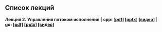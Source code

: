 ## Список лекций

**Лекция 2. Управления потоком исполнения** | **cpp: [[pdf]](./lecture_02/presentation_cpp.pdf) [[pptx]](./lecture_02/presentation_cpp.pptx) [[видео]](https://youtu.be/25bludxE-SI)** | **go: [[pdf]](./lecture_02/presentation_go.pdf) [[pptx]](./lecture_02/presentation_go.pptx) [[видео]](https://youtu.be/QVl2i6_gibE)**
